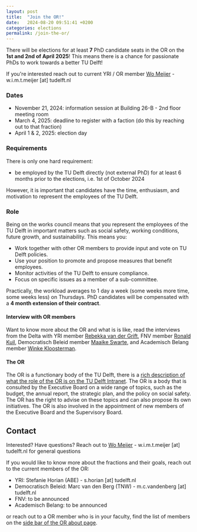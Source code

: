 ```yaml
---
layout: post
title:  "Join the OR!"
date:   2024-08-20 09:51:41 +0200
categories: elections
permalink: /join-the-or/
---
```


There will be elections for at least **7** PhD candidate seats in the OR on the **1st and 2nd of April 2025**! This means there is a chance for passionate PhDs to work towards a better TU Delft!

If you're interested reach out to current YRI / OR member [Wo Meijer](https://www.tudelft.nl/io/over-io/personen/meijer-w) - w.i.m.t.meijer [at] tudelft.nl

### Dates

- November 21, 2024: information session at Building 26-B - 2nd floor meeting room
- March 4, 2025: deadline to register with a faction (do this by reaching out to that fraction)
- April 1 & 2, 2025: election day

### Requirements

There is only one hard requirement:

- be employed by the TU Delft directly (not external PhD) for at least 6 months prior to the elections, i.e. 1st of October 2024

However, it is important that candidates have the time, enthusiasm, and motivation to represent the employees of the TU Delft.

### Role

Being on the works council means that you represent the employees of the TU Delft in important matters such as social safety, working conditions, future growth, and sustainability. This means you:

- Work together with other OR members to provide input and vote on TU Delft policies.
- Use your position to promote and propose measures that benefit employees.
- Monitor activities of the TU Delft to ensure compliance.
- Focus on specific issues as a member of a sub-committee.

Practically, the workload averages to 1 day a week (some weeks more time, some weeks less) on Thursdays. PhD candidates will be compensated with a **4 month extension of their contract**.

#### Interview with OR members

Want to know more about the OR and what is is like, read the interviews from the Delta with YRI member [Rebekka van der Grift](https://delta.tudelft.nl/en/article/its-important-young-researchers-are-represented-work-council), FNV member [Ronald Kuil](https://delta.tudelft.nl/en/article/people-do-not-realise-what-the-works-council-can-do-for-them), Democratisch Beleid member [Maaike Swarte](https://delta.tudelft.nl/en/article/we-campaigned-so-phd-candidates-can-have-seat-works-council), and Academisch Belang member [Winke Kloosterman](https://delta.tudelft.nl/en/article/you-can-shake-tree-harder-works-council).

#### The OR

The OR is a functionary body of the TU Delft, there is a [rich description of what the role of the OR is on the TU Delft Intranet](https://intranet.tudelft.nl/-/works-council). The OR is a body that is consulted by the Executive Board on a wide range of topics, such as the budget, the annual report, the strategic plan, and the policy on social safety. The OR has the right to advise on these topics and can also propose its own initiatives. The OR is also involved in the appointment of new members of the Executive Board and the Supervisory Board.

## Contact

Interested? Have questions? Reach out to [Wo Meijer](https://www.tudelft.nl/io/over-io/personen/meijer-w) - w.i.m.t.meijer [at] tudelft.nl for general questions

If you would like to know more about the fractions and their goals, reach out to the current members of the OR:

- YRI: Stefanie Horian (ABE) - s.horian [at] tudelft.nl
- Democratisch Beleid: Marc van den Berg (TNW)  - m.c.vandenberg [at] tudelft.nl
- FNV: to be announced
- Academisch Belang: to be announced

or reach out to a OR member who is in your faculty, find the list of members on the [side bar of the OR about page](https://www.tudelft.nl/en/about-tu-delft/organisation/consultation-bodies/ondernemingsraad).

